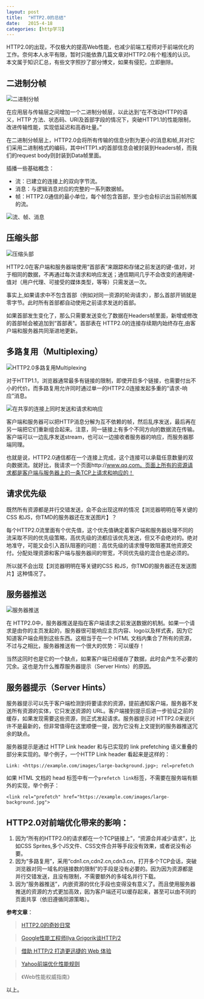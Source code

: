```yaml
---
layout: post
title:  "HTTP2.0的总结"
date:   2015-4-18
categories: [http学习]
---
```


HTTP2.0的出现，不仅极大的提高Web性能，也减少前端工程师对于前端优化的工作。奈何本人水平有限，暂时只能依靠几篇文章对HTTP2.0有个粗浅的认识。本文属于知识汇总，有些文字照抄了部分博文，如果有侵犯，立即删除。

## 二进制分帧

![二进制分帧](/images/posts/20150418205838.png)

在应用层与传输层之间增加一个二进制分帧层，以此达到“在不改动HTTP的语义，HTTP 方法、状态码、URI及首部字段的情况下，突破HTTP1.1的性能限制，改进传输性能，实现低延迟和高吞吐量。”

在二进制分帧层上，HTTP2.0会将所有传输的信息分割为更小的消息和帧,并对它们采用二进制格式的编码，其中HTTP1.x的首部信息会被封装到Headers帧，而我们的request body则封装到Data帧里面。

插播一些基础概念：

  - 流：已建立的连接上的双向字节流。
  - 消息：与逻辑消息对应的完整的一系列数据帧。
  - 帧：HTTP2.0通信的最小单位，每个帧包含首部，至少也会标识出当前帧所属的流。

![流、帧、消息](/images/posts/20150419221642.png)

## 压缩头部

![压缩头部](/images/posts/20150419222001.png)



HTTP2.0在客户端和服务器端使用“首部表”来跟踪和存储之前发送的键-值对，对于相同的数据，不再通过每次请求和响应发送；通信期间几乎不会改变的通用键-值对（用户代理、可接受的媒体类型，等等）只需发送一次。

事实上,如果请求中不包含首部（例如对同一资源的轮询请求），那么首部开销就是零字节。此时所有首部都自动使用之前请求发送的首部。

如果首部发生变化了，那么只需要发送变化了数据在Headers帧里面，新增或修改的首部帧会被追加到“首部表”。首部表在 HTTP2.0的连接存续期内始终存在,由客户端和服务器共同渐进地更新。

## 多路复用（Multiplexing）

![HTTP2.0多路复用Multiplexing](/images/posts/201504182058.png)

对于HTTP1.1，浏览器通常最多有链接的限制，即使开启多个链接，也需要付出不小的代价。而多路复用允许同时通过单一的HTTP2.0连接发起多重的“请求-响应”消息。

![在共享的连接上同时发送和请求和响应](/images/posts/20150419221826.png)

客户端和服务器可以把HTTP消息分解为互不依赖的帧，然后乱序发送，最后再在另一端把它们重新组合起来。注意，同一链接上有多个不同方向的数据流在传输。客户端可以一边乱序发送stream，也可以一边接收者服务器的响应，而服务器那端同理。

也就是说，HTTP2.0通信都在一个连接上完成，这个连接可以承载任意数量的双向数据流。就好比，我请求一个页面http://www.qq.com。页面上所有的资源请求都是客户端与服务器上的一条TCP上请求和响应的！


## 请求优先级

既然所有资源都是并行交错发送，会不会出现这样的情况【浏览器明明在等关键的CSS 和JS，你TMD的服务器还在发送图片】？

每个HTTP2.0流里面有个优先值，这个优先值确定着客户端和服务器处理不同的流采取不同的优先级策略，高优先级的流都应该优先发送，但又不会绝对的。绝对地准守，可能又会引入首队阻塞的问题：高优先级的请求慢导致阻塞其他资源交付。分配处理资源和客户端与服务器间的带宽，不同优先级的混合也是必须的。

所以就不会出现【浏览器明明在等关键的CSS 和JS，你TMD的服务器还在发送图片】这种情况了。

## 服务器推送

![服务器推送](/images/posts/20150419222021.png)

在 HTTP2.0中，服务器推送是指在客户端请求之前发送数据的机制。如果一个请求是由你的主页发起的，服务器很可能响应主页内容、logo以及样式表，因为它知道客户端会用到这些东西。这相当于在一个 HTML 文档内集合了所有的资源，不过与之相比，服务器推送有一个很大的优势：可以缓存！

当然这同时也是它的一个缺点，如果客户端已经缓存了数据，此时会产生不必要的冗余。这也是为什么推荐服务器提示（Server Hints）的原因。

## 服务器提示（Server Hints）

服务器提示可以先于客户端检测到将要请求的资源，提前通知客户端，服务器不发送所有资源的实体，它只发送资源的 URL。客户端接到提示后进一步验证之前的缓存，如果发现需要这些资源，则正式发起请求。服务器提示对 HTTP2.0来说兴许不是最新的，但非常值得在这里顺便一提，因为它没有上文提到的服务器推送冗余的缺点。

服务器提示是通过 HTTP Link header 和与已实现的 link prefetching 语义重叠的部分来实现的。举个例子，一个HTTP Link header 看起来是这样的：

	Link: <https://example.com/images/large-background.jpg>; rel=prefetch

如果 HTML 文档的 head 标签中有一个`prefetch link`标签，不需要在服务端有额外的实现，举个例子：

	<link rel="prefetch" href="https://example.com/images/large-background.jpg">

## HTTP2.0对前端优化带来的影响：


1. 因为“所有的HTTP2.0的请求都在一个TCP链接上”，“资源合并减少请求”，比如CSS Sprites,多个JS文件、CSS文件合并等手段没有效果，或者说没有必要。
1. 因为“多路复用”，采用“cdn1.cn,cdn2.cn,cdn3.cn，打开多个TCP会话，突破浏览器对同一域名的链接数的限制”的手段是没有必要的。因为因为资源都是并行交错发送，且没有限制，不需要额外的多域名并行下载。
2. 因为“服务器推送”，内嵌资源的优化手段也变得没有意义了。而且使用服务器推送的资源的方式更加高效，因为客户端还可以缓存起来，甚至可以由不同的页面共享（依旧遵循同源策略）。


**参考文章**：


> [HTTP2.0的奇妙日常](http://www.alloyteam.com/2015/03/http2-0-di-qi-miao-ri-chang/)


> [Google性能工程师Ilya Grigorik谈HTTP/2](http://www.infoq.com/cn/news/2014/11/http2-develop)

> [借助 HTTP/2 打造更迅捷的 Web 体验](http://www.w3ctech.com/topic/862)

> [Yahoo前端优化性能规则](http://segmentfault.com/a/1190000000735395)

> 《Web性能权威指南》


以上。
